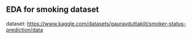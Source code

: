 ## EDA for smoking dataset

dataset: https://www.kaggle.com/datasets/gauravduttakiit/smoker-status-prediction/data
